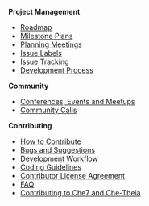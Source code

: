 **Project Management**
* [Roadmap](https://github.com/eclipse/che/wiki/Roadmap)
* [Milestone Plans](https://github.com/eclipse/che/wiki/Milestone-Plans)
* [Planning Meetings](https://github.com/eclipse/che/wiki/Che-Dev-Meetings)
* [Issue Labels](https://github.com/eclipse/che/wiki/Labels)  
* [Issue Tracking](https://github.com/eclipse/che/wiki/Issue-Tracking)
* [Development Process](https://github.com/eclipse/che/wiki/Development-Process)

**Community**
* [Conferences, Events and Meetups](https://github.com/eclipse/che/wiki/Conferences,-Events-and-Meetups)
* [Community Calls](https://github.com/eclipse/che/wiki/Che-Dev-Meetings)

**Contributing**
* [How to Contribute](https://github.com/eclipse/che/wiki/How-To-Contribute)
* [Bugs and Suggestions](https://github.com/eclipse/che/wiki/Submitting-Bugs-and-Suggestions)
* [Development Workflow](https://github.com/eclipse/che/wiki/Development-Workflow)
* [Coding Guidelines](https://github.com/eclipse/che/wiki/Coding-Guidelines)
* [Contributor License Agreement](https://github.com/eclipse/che/wiki/Contributor-License-Agreement)
* [FAQ](https://github.com/eclipse/che/wiki/Technical-FAQ)
* [Contributing to Che7 and Che-Theia](https://github.com/eclipse/che/wiki/Contributing-to-Che7-and-Che-Theia)